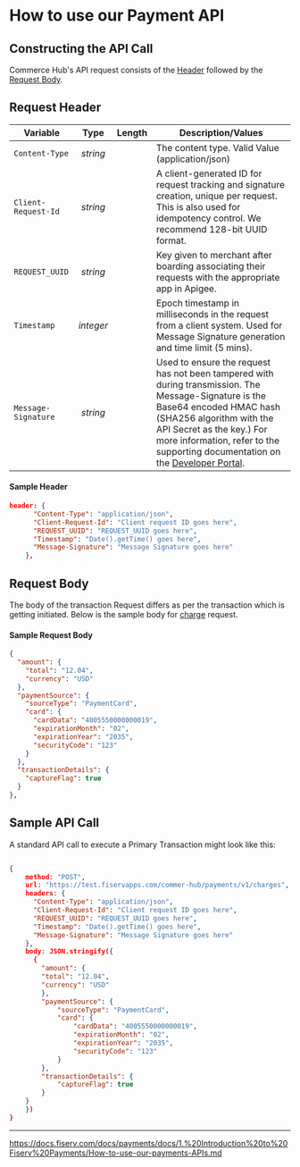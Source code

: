 # How to use our Payment API

## Constructing the API Call

Commerce Hub's API request consists of the [Header](#request-header) followed by the [Request Body](#request-body).

## Request Header

| Variable | Type | Length | Description/Values |
| -------- | :--: | :------------: | ------------------ |
| `Content-Type` | *string* |  | The content type. Valid Value (application/json) |
| `Client-Request-Id` | *string* |  | A client-generated ID for request tracking and signature creation, unique per request. This is also used for idempotency control. We recommend 128-bit UUID format. |
| `REQUEST_UUID` | *string* |  | Key given to merchant after boarding associating their requests with the appropriate app in Apigee. |
| `Timestamp` | *integer* |  | Epoch timestamp in milliseconds in the request from a client system. Used for Message Signature generation and time limit (5 mins). |
| `Message-Signature` | *string* |  | Used to ensure the request has not been tampered with during transmission. The Message-Signature is the Base64 encoded HMAC hash (SHA256 algorithm with the API Secret as the key.) For more information, refer to the supporting documentation on the [Developer Portal](url). |

#### Sample Header

```json
header: {
      "Content-Type": "application/json",
      "Client-Request-Id": "Client request ID goes here",
      "REQUEST_UUID": "REQUEST_UUID goes here",
      "Timestamp": "Date().getTime() goes here",
      "Message-Signature": "Message Signature goes here"
    },
```


## Request Body

The body of the transaction Request differs as per the transaction which is getting initiated. Below is the sample body for [charge](../Transactions/Charges.md) request.
</br>

#### Sample Request Body

```json
{
  "amount": {
    "total": "12.04",
    "currency": "USD"
  },
  "paymentSource": {
    "sourceType": "PaymentCard",
    "card": {
      "cardData": "4005550000000019",
      "expirationMonth": "02",
      "expirationYear": "2035",
      "securityCode": "123"
    }
  },
  "transactionDetails": {
    "captureFlag": true
  }
},
```

## Sample API Call

A standard API call to execute a Primary Transaction might look like this:

```json

{
    method: "POST",
    url: "https://test.fiservapps.com/commer-hub/payments/v1/charges",
    headers: {
      "Content-Type": "application/json",
      "Client-Request-Id": "Client request ID goes here",
      "REQUEST_UUID": "REQUEST_UUID goes here",
      "Timestamp": "Date().getTime() goes here",
      "Message-Signature": "Message Signature goes here"
    },
    body: JSON.stringify({
      {
		"amount": {
		"total": "12.04",
		"currency": "USD"
		},
		"paymentSource": {
			"sourceType": "PaymentCard",
			"card": {
				"cardData": "4005550000000019",
				"expirationMonth": "02",
				"expirationYear": "2035",
				"securityCode": "123"
			}
		},
		"transactionDetails": {
			"captureFlag": true
		}
	}
	})
}

```

---
https://docs.fiserv.com/docs/payments/docs/1.%20Introduction%20to%20Fiserv%20Payments/How-to-use-our-payments-APIs.md
